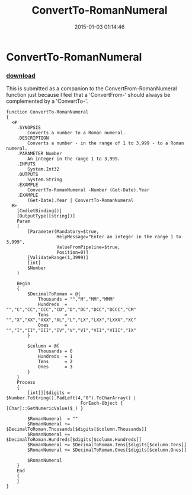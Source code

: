 ﻿---
pid:            5660
poster:         Vince Ypma
title:          ConvertTo-RomanNumeral
date:           2015-01-03 01:14:46
format:         posh
parent:         0
parent:         0

---

# ConvertTo-RomanNumeral

### [download](5660.ps1)

This is submitted as a companion to the ConvertFrom-RomanNumeral function just
because I feel that a 'ConvertFrom-' should always be complemented by a
'ConvertTo-'.


```posh
function ConvertTo-RomanNumeral
{
  <#
    .SYNOPSIS
        Converts a number to a Roman numeral.
    .DESCRIPTION
        Converts a number - in the range of 1 to 3,999 - to a Roman numeral.
    .PARAMETER Number
        An integer in the range 1 to 3,999.
    .INPUTS
        System.Int32
    .OUTPUTS
        System.String
    .EXAMPLE
        ConvertTo-RomanNumeral -Number (Get-Date).Year
    .EXAMPLE
        (Get-Date).Year | ConvertTo-RomanNumeral
  #>
    [CmdletBinding()]
    [OutputType([string])]
    Param
    (
        [Parameter(Mandatory=$true,
                   HelpMessage="Enter an integer in the range 1 to 3,999",
                   ValueFromPipeline=$true,
                   Position=0)]
        [ValidateRange(1,3999)]
        [int]
        $Number
    )

    Begin
    {
        $DecimalToRoman = @{
            Thousands = "","M","MM","MMM"
            Hundreds  = "","C","CC","CCC","CD","D","DC","DCC","DCCC","CM"
            Tens      = "","X","XX","XXX","XL","L","LX","LXX","LXXX","XC"
            Ones      = "","I","II","III","IV","V","VI","VII","VIII","IX"
        }
    
        $column = @{
            Thousands = 0
            Hundreds  = 1
            Tens      = 2
            Ones      = 3
        }
    }
    Process
    {
        [int[]]$digits = $Number.ToString().PadLeft(4,"0").ToCharArray() |
                            ForEach-Object { [Char]::GetNumericValue($_) }

        $RomanNumeral  = ""
        $RomanNumeral += $DecimalToRoman.Thousands[$digits[$column.Thousands]]
        $RomanNumeral += $DecimalToRoman.Hundreds[$digits[$column.Hundreds]]
        $RomanNumeral += $DecimalToRoman.Tens[$digits[$column.Tens]]
        $RomanNumeral += $DecimalToRoman.Ones[$digits[$column.Ones]]

        $RomanNumeral
    }
    End
    {
    }
}
```
